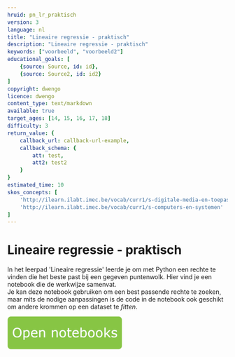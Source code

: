 ```yaml
---
hruid: pn_lr_praktisch
version: 3
language: nl
title: "Lineaire regressie - praktisch"
description: "Lineaire regressie - praktisch"
keywords: ["voorbeeld", "voorbeeld2"]
educational_goals: [
    {source: Source, id: id}, 
    {source: Source2, id: id2}
]
copyright: dwengo
licence: dwengo
content_type: text/markdown
available: true
target_ages: [14, 15, 16, 17, 18]
difficulty: 3
return_value: {
    callback_url: callback-url-example,
    callback_schema: {
        att: test,
        att2: test2
    }
}
estimated_time: 10
skos_concepts: [
    'http://ilearn.ilabt.imec.be/vocab/curr1/s-digitale-media-en-toepassingen', 
    'http://ilearn.ilabt.imec.be/vocab/curr1/s-computers-en-systemen'
]
---
```

# Lineaire regressie - praktisch

In het leerpad 'Lineaire regressie' leerde je om met Python een rechte te vinden die het beste past bij een gegeven puntenwolk.
Hier vind je een notebook die de werkwijze samenvat. <br>Je kan deze notebook gebruiken om een best passende rechte te zoeken, maar mits de nodige aanpassingen is de code in de notebook ook geschikt om andere krommen op een dataset te *fitten*.  

[![](embed/Knop.png "Knop")](https://kiks.ilabt.imec.be/jupyterhub/?id=0350 "Notebook Lineaire Regressie Praktisch")
